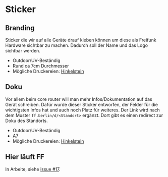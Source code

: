 # Sticker

## Branding

Sticker die wir auf alle Geräte drauf kleben können um diese als Freifunk Hardware sichtbar zu machen. Dadurch soll der Name und das Logo sichtbar werden.

- Outdoor/UV-Beständig
- Rund ca 7cm Durchmesser
- Mögliche Druckereien: [Hinkelstein](https://hinkelstein-druck.de/)

## Doku

Vor allem beim core router will man mehr Infos/Dokumentation auf das Gerät schreiben. Dafür wurde dieser Sticker entworfen, der Felder für die wichtigsten Infos hat und auch noch Platz für weiteres. Der Link wird nach dem Muster `ff.berlin/d/<Standort>` ergänzt. Dort gibt es einen redirect zur Doku des Standorts.

- Outdoor/UV-Beständig
- A7
- Mögliche Druckereien: [Hinkelstein](https://hinkelstein-druck.de/)

## Hier läuft FF

In Arbeite, siehe [issue #17](https://github.com/freifunk-berlin/meta/issues/17).
